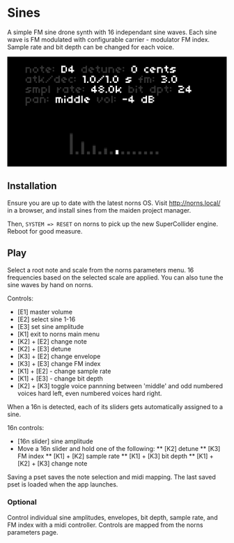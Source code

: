 # Sines

A simple FM sine drone synth with 16 independant sine waves. Each sine wave is FM modulated with configurable carrier - modulator FM index. Sample rate and bit depth can be changed for each voice.

![sines](sines.png)

## Installation

Ensure you are up to date with the latest norns OS. Visit http://norns.local/ in a browser, and install sines from the maiden project manager.

Then, `SYSTEM => RESET` on norns to pick up the new SuperCollider engine. Reboot for good measure.

## Play

Select a root note and scale from the norns parameters menu. 16 frequencies based on the selected scale are applied. You can also tune the sine waves by hand on norns. 

Controls:

* [E1] master volume
* [E2] select sine 1-16
* [E3] set sine amplitude
* [K1] exit to norns main menu
* [K2] + [E2] change note
* [K2] + [E3] detune
* [K3] + [E2] change envelope
* [K3] + [E3] change FM index
* [K1] + [E2] - change sample rate
* [K1] + [E3] - change bit depth
* [K2] + [K3] toggle voice pannning between 'middle' and odd numbered voices hard left, even numbered voices hard right.

When a 16n is detected, each of its sliders gets automatically assigned to a sine.

16n controls:

* [16n slider] sine amplitude
* Move a 16n slider and hold one of the following:
** [K2] detune
** [K3] FM index
** [K1] + [K2] sample rate
** [K1] + [K3] bit depth
** [K1] + [K2] + [K3] change note

Saving a pset saves the note selection and midi mapping. The last saved pset is loaded when the app launches.

### Optional

Control individual sine amplitudes, envelopes, bit depth, sample rate, and FM index with a midi controller. Controls are mapped from the norns parameters page.

